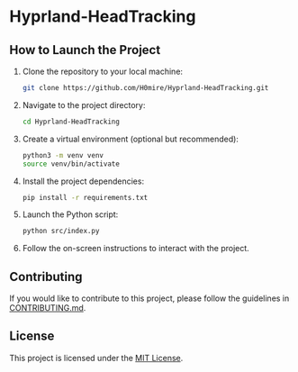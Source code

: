 # Hyprland-HeadTracking

## How to Launch the Project

1. Clone the repository to your local machine:

    ```bash
    git clone https://github.com/H0mire/Hyprland-HeadTracking.git
    ```

2. Navigate to the project directory:

    ```bash
    cd Hyprland-HeadTracking
    ```

3. Create a virtual environment (optional but recommended):

    ```bash
    python3 -m venv venv
    source venv/bin/activate
    ```

4. Install the project dependencies:

    ```bash
    pip install -r requirements.txt
    ```

5. Launch the Python script:

    ```bash
    python src/index.py
    ```

6. Follow the on-screen instructions to interact with the project.

## Contributing

If you would like to contribute to this project, please follow the guidelines in [CONTRIBUTING.md](CONTRIBUTING.md).

## License

This project is licensed under the [MIT License](LICENSE).
